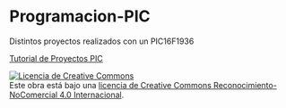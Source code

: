 # Programacion-PIC
Distintos proyectos realizados con un PIC16F1936

[Tutorial de Proyectos PIC](https://github.com/Borxo/Programacion-PIC/wiki/1-Matriz-de-Led)

<a rel="license" href="http://creativecommons.org/licenses/by-nc/4.0/"><img alt="Licencia de Creative Commons" style="border-width:0" src="https://i.creativecommons.org/l/by-nc/4.0/88x31.png" /></a><br />Este obra está bajo una <a rel="license" href="http://creativecommons.org/licenses/by-nc/4.0/">licencia de Creative Commons Reconocimiento-NoComercial 4.0 Internacional</a>.
